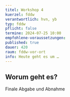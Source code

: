 ```yaml
---
titel: Workshop 4
kuerzel: fddw
verantwortlich: hvn, yb
typ: fddw
pflicht: false
termine: 2024-07-25 10:00
empfohlene-voraussetzungen: 
published: true
dauer: 420
raum: fddw-vor-ort
info: Heute geht es um …
---
```

## Worum geht es?

Finale Abgabe und Abnahme

